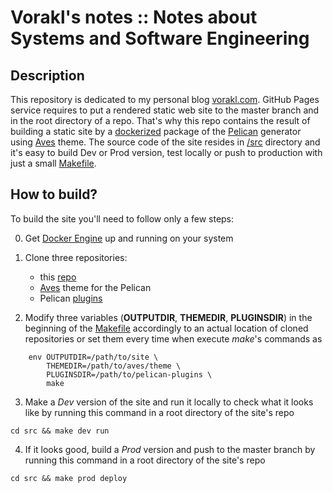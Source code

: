 # Vorakl's notes :: Notes about Systems and Software Engineering

## Description

This repository is dedicated to my personal blog [vorakl.com](https://vorakl.com/).
GitHub Pages service requires to put a rendered static web site to the master
branch and in the root directory of a repo. That's why this repo contains
the result of building a static site by a [dockerized](https://github.com/vorakl/docker-images/tree/master/alpine-pelican)
package of the [Pelican](https://github.com/getpelican/pelican) generator using
[Aves](https://github.com/vorakl/aves) theme. The source code of the site resides
in [/src](https://github.com/vorakl/vorakl.github.io/tree/master/src)
directory and it's easy to build Dev or Prod version, test locally or push to production
with just a small [Makefile](https://github.com/vorakl/vorakl.github.io/blob/master/src/Makefile).

## How to build?

To build the site you'll need to follow only a few steps:

0. Get [Docker Engine](https://github.com/docker) up and running on your system

1. Clone three repositories:
    - this [repo](https://github.com/vorakl/vorakl.github.io.git)
    - [Aves](https://github.com/vorakl/aves.git) theme for the Pelican
    - Pelican [plugins](https://github.com/getpelican/pelican-plugins)

2. Modify three variables (**OUTPUTDIR**, **THEMEDIR**, **PLUGINSDIR**) in the
beginning of the [Makefile](https://github.com/vorakl/vorakl.github.io/blob/master/src/Makefile#L1)
accordingly to an actual location of cloned repositories or set them every time
when execute *make*'s commands as

```
    env OUTPUTDIR=/path/to/site \
        THEMEDIR=/path/to/aves/theme \
        PLUGINSDIR=/path/to/pelican-plugins \
        make
```

3. Make a *Dev* version of the site and run it locally to check what it looks
like by running this command in a root directory of the site's repo

```
cd src && make dev run
```

4. If it looks good, build a *Prod* version and push to the master branch by
running this command in a root directory of the site's repo

```
cd src && make prod deploy
```
